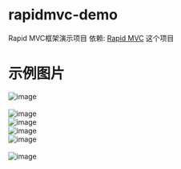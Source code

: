 # rapidmvc-demo
Rapid MVC框架演示项目
依赖: [Rapid MVC](https://github.com/georgeworld/rapidmvc)  这个项目 <br>  

# 示例图片
![image](https://raw.githubusercontent.com/georgeworld/georgeworld.github.com/master/rapidmvc/img/rapidmvcdemo/index_pc.png)<br>  
![image](https://raw.githubusercontent.com/georgeworld/georgeworld.github.com/master/rapidmvc/img/rapidmvcdemo/user_login_pc.png)<br>  ![image](https://raw.githubusercontent.com/georgeworld/georgeworld.github.com/master/rapidmvc/img/rapidmvcdemo/home_pc.png)<br>  ![image](https://raw.githubusercontent.com/georgeworld/georgeworld.github.com/master/rapidmvc/img/rapidmvcdemo/index_mobile.png)<br>  ![image](https://raw.githubusercontent.com/georgeworld/georgeworld.github.com/master/rapidmvc/img/rapidmvcdemo/user_login_mobile.png)<br>  
![image](https://raw.githubusercontent.com/georgeworld/georgeworld.github.com/master/rapidmvc/img/rapidmvcdemo/home_mobile.png)<br>  